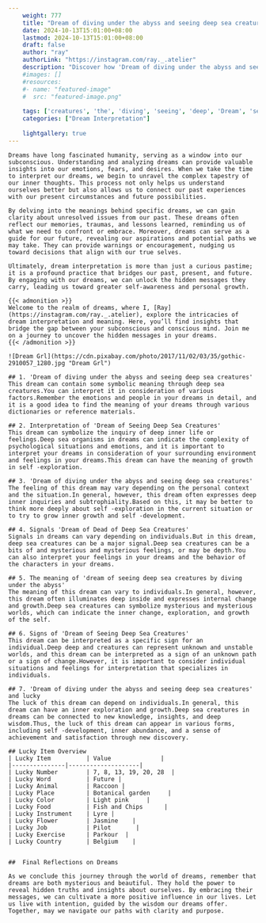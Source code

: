 ```yaml
---
    weight: 777
    title: "Dream of diving under the abyss and seeing deep sea creatures"  # Assuming 'title' column exists
    date: 2024-10-13T15:01:00+08:00
    lastmod: 2024-10-13T15:01:00+08:00
    draft: false
    author: "ray"
    authorLink: "https://instagram.com/ray._.atelier"
    description: "Discover how 'Dream of diving under the abyss and seeing deep sea creatures' can interpret your future and uncover its significant meanings in your life."
    #images: []
    #resources:
    #- name: "featured-image"
    #  src: "featured-image.png"
    
    tags: ['creatures', 'the', 'diving', 'seeing', 'deep', 'Dream', 'sea', 'abyss', 'and', 'of', 'under']
    categories: ["Dream Interpretation"]
    
    lightgallery: true
---
```

    
    Dreams have long fascinated humanity, serving as a window into our subconscious. Understanding and analyzing dreams can provide valuable insights into our emotions, fears, and desires. When we take the time to interpret our dreams, we begin to unravel the complex tapestry of our inner thoughts. This process not only helps us understand ourselves better but also allows us to connect our past experiences with our present circumstances and future possibilities.
    
    By delving into the meanings behind specific dreams, we can gain clarity about unresolved issues from our past. These dreams often reflect our memories, traumas, and lessons learned, reminding us of what we need to confront or embrace. Moreover, dreams can serve as a guide for our future, revealing our aspirations and potential paths we may take. They can provide warnings or encouragement, nudging us toward decisions that align with our true selves.
    
    Ultimately, dream interpretation is more than just a curious pastime; it is a profound practice that bridges our past, present, and future. By engaging with our dreams, we can unlock the hidden messages they carry, leading us toward greater self-awareness and personal growth.
    
    {{< admonition >}}
    Welcome to the realm of dreams, where I, [Ray](https://instagram.com/ray._.atelier), explore the intricacies of dream interpretation and meaning. Here, you’ll find insights that bridge the gap between your subconscious and conscious mind. Join me on a journey to uncover the hidden messages in your dreams.
    {{< /admonition >}}
    
    ![Dream Grl](https://cdn.pixabay.com/photo/2017/11/02/03/35/gothic-2910057_1280.jpg "Dream Grl")
    
    ## 1. 'Dream of diving under the abyss and seeing deep sea creatures'
    This dream can contain some symbolic meaning through deep sea creatures.You can interpret it in consideration of various factors.Remember the emotions and people in your dreams in detail, and it is a good idea to find the meaning of your dreams through various dictionaries or reference materials.
    
    ## 2. Interpretation of 'Dream of Seeing Deep Sea Creatures'
    This dream can symbolize the inquiry of deep inner life or feelings.Deep sea organisms in dreams can indicate the complexity of psychological situations and emotions, and it is important to interpret your dreams in consideration of your surrounding environment and feelings in your dreams.This dream can have the meaning of growth in self -exploration.
    
    ## 3. 'Dream of diving under the abyss and seeing deep sea creatures'
    The feeling of this dream may vary depending on the personal context and the situation.In general, however, this dream often expresses deep inner inquiries and subtrophiality.Based on this, it may be better to think more deeply about self -exploration in the current situation or to try to grow inner growth and self -development.
    
    ## 4. Signals 'Dream of Dead of Deep Sea Creatures'
    Signals in dreams can vary depending on individuals.But in this dream, deep sea creatures can be a major signal.Deep sea creatures can be a bits of and mysterious and mysterious feelings, or may be depth.You can also interpret your feelings in your dreams and the behavior of the characters in your dreams.
    
    ## 5. The meaning of 'dream of seeing deep sea creatures by diving under the abyss'
    The meaning of this dream can vary to individuals.In general, however, this dream often illuminates deep inside and expresses internal change and growth.Deep sea creatures can symbolize mysterious and mysterious worlds, which can indicate the inner change, exploration, and growth of the self.
    
    ## 6. Signs of 'Dream of Seeing Deep Sea Creatures'
    This dream can be interpreted as a specific sign for an individual.Deep deep and creatures can represent unknown and unstable worlds, and this dream can be interpreted as a sign of an unknown path or a sign of change.However, it is important to consider individual situations and feelings for interpretation that specializes in individuals.
    
    ## 7. 'Dream of diving under the abyss and seeing deep sea creatures' and lucky
    The luck of this dream can depend on individuals.In general, this dream can have an inner exploration and growth.Deep sea creatures in dreams can be connected to new knowledge, insights, and deep wisdom.Thus, the luck of this dream can appear in various forms, including self -development, inner abundance, and a sense of achievement and satisfaction through new discovery.
    
    ## Lucky Item Overview
    | Lucky Item          | Value              |
    |---------------|--------------------|
    | Lucky Number        | 7, 8, 13, 19, 20, 28  |
    | Lucky Word          | Future |
    | Lucky Animal        | Raccoon |
    | Lucky Place         | Botanical garden     |
    | Lucky Color         | Light pink     |
    | Lucky Food          | Fish and Chips      |
    | Lucky Instrument    | Lyre |
    | Lucky Flower        | Jasmine    |
    | Lucky Job           | Pilot       |
    | Lucky Exercise      | Parkour  |
    | Lucky Country       | Belgium    |
    
    
    ##  Final Reflections on Dreams
    
    As we conclude this journey through the world of dreams, remember that dreams are both mysterious and beautiful. They hold the power to reveal hidden truths and insights about ourselves. By embracing their messages, we can cultivate a more positive influence in our lives. Let us live with intention, guided by the wisdom our dreams offer. Together, may we navigate our paths with clarity and purpose.
    